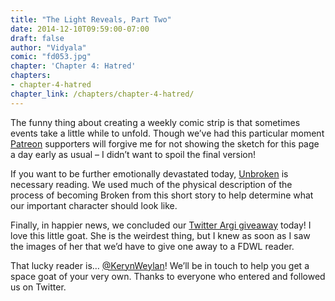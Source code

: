 ```yaml
---
title: "The Light Reveals, Part Two"
date: 2014-12-10T09:59:00-07:00
draft: false
author: "Vidyala"
comic: "fd053.jpg"
chapter: 'Chapter 4: Hatred'
chapters:
- chapter-4-hatred
chapter_link: /chapters/chapter-4-hatred/
---
```


The funny thing about creating a weekly comic strip is that sometimes events take a little while to unfold. Though we’ve had this particular moment [Patreon](http://www.patreon.com/fromdraenor;) supporters will forgive me for not showing the sketch for this page a day early as usual – I didn’t want to spoil the final version!


If you want to be further emotionally devastated today, [Unbroken](http://us.battle.net/wow/en/game/lore/short-story/unbroken/1) is necessary reading. We used much of the physical description of the process of becoming Broken from this short story to help determine what our important character should look like.


Finally, in happier news, we concluded our [Twitter Argi giveaway](https://twitter.com/fromdraenor/status/540255877400260608) today! I love this little goat. She is the weirdest thing, but I knew as soon as I saw the images of her that we’d have to give one away to a FDWL reader.


That lucky reader is… [@KerynWeylan](https://twitter.com/KerynWeylan)! We’ll be in touch to help you get a space goat of your very own. Thanks to everyone who entered and followed us on Twitter.

